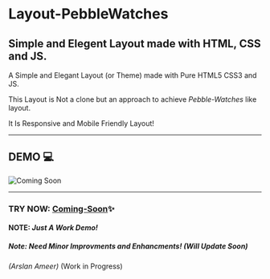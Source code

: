 # Layout-PebbleWatches

## Simple and Elegent Layout made with HTML, CSS and JS.

A Simple and Elegant Layout (or Theme) made with Pure HTML5 CSS3 and JS.

This Layout is Not a clone but an approach to achieve *Pebble-Watches* like layout.

It Is Responsive and Mobile Friendly Layout!

---
## DEMO  💻
![Coming Soon]()

---
### TRY NOW: [Coming-Soon]()✨

#### NOTE: **_Just A Work Demo!_**
##### Note: Need Minor Improvments and Enhancments! (Will Update Soon)

_(Arslan Ameer)_
(Work in Progress)